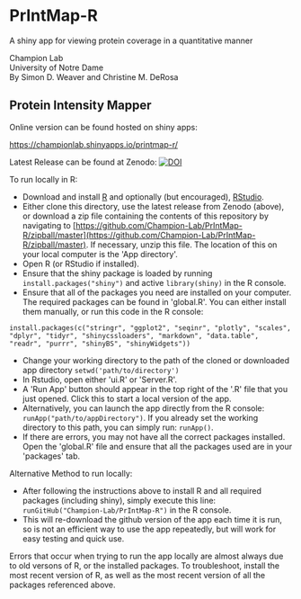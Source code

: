 # PrIntMap-R
A shiny app for viewing protein coverage in a quantitative manner  

Champion Lab  
University of Notre Dame  
By Simon D. Weaver and Christine M. DeRosa  

## Protein Intensity Mapper

Online version can be found hosted on shiny apps:  

https://championlab.shinyapps.io/printmap-r/

Latest Release can be found at Zenodo: 
[![DOI](https://zenodo.org/badge/497019874.svg)](https://zenodo.org/badge/latestdoi/497019874)


To run locally in R:  

 * Download and install [R](https://www.r-project.org/) and optionally (but encouraged), [RStudio](https://www.rstudio.com/products/rstudio/download/).
 * Either clone this directory, use the latest release from Zenodo (above), or download a zip file containing the contents of this repository by navigating to [https://github.com/Champion-Lab/PrIntMap-R/zipball/master](https://github.com/Champion-Lab/PrIntMap-R/zipball/master). If necessary, unzip this file. The location of this on your local computer is the 'App directory'.
 * Open R (or RStudio if installed).
 * Ensure that the shiny package is loaded by running `install.packages("shiny")` and active `library(shiny)` in the R console.
 * Ensure that all of the packages you need are installed on your computer. The required packages can be found in 'global.R'. You can either install them manually, or run this code in the R console:
 ```
 install.packages(c("stringr", "ggplot2", "seqinr", "plotly", "scales", "dplyr", "tidyr", "shinycssloaders", "markdown", "data.table", "readr", "purrr", "shinyBS", "shinyWidgets"))
 ```  
 * Change your working directory to the path of the cloned or downloaded app directory `setwd('path/to/directory')`
 * In Rstudio, open either 'ui.R' or 'Server.R'.
 * A 'Run App' button should appear in the top right of the '.R' file that you just opened. Click this to start a local version of the app. 
 * Alternatively, you can launch the app directly from the R console: `runApp("path/to/appDirectory")`. If you already set the working directory to this path, you can simply run: `runApp()`.
 * If there are errors, you may not have all the correct packages installed. Open the 'global.R' file and ensure that all the packages used are in your 'packages' tab.

Alternative Method to run locally: 

 * After following the instructions above to install R and all required packages (including shiny), simply execute this line: `runGitHub("Champion-Lab/PrIntMap-R")` in the R console.
 * This will re-download the github version of the app each time it is run, so is not an efficient way to use the app repeatedly, but will work for easy testing and quick use.


Errors that occur when trying to run the app locally are almost always due to old versons of R, or the installed packages. To troubleshoot, install the most recent version of R, as well as the most recent version of all the packages referenced above.
